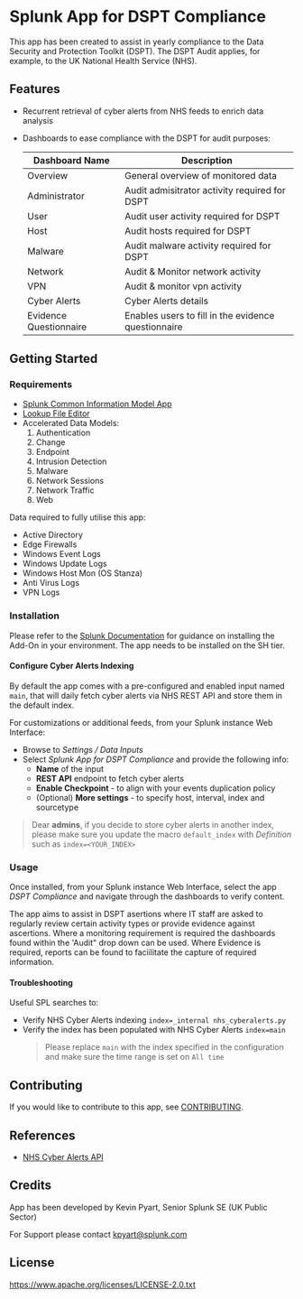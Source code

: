 # Splunk App for DSPT Compliance
This app has been created to assist in yearly compliance to the Data Security and Protection Toolkit (DSPT). 
The DSPT Audit applies, for example, to the UK National Health Service (NHS). 

## Features
* Recurrent retrieval of cyber alerts from NHS feeds to enrich data analysis
* Dashboards to ease compliance with the DSPT for audit purposes:
    
    | **Dashboard Name**     | **Description**                                     |
    |------------------------|-----------------------------------------------------|
    | Overview               | General overview of monitored data                  |
    | Administrator          | Audit admisitrator activity required for DSPT       |
    | User                   | Audit user activity required for DSPT               |
    | Host                   | Audit hosts required for DSPT                       |
    | Malware                | Audit malware activity required for DSPT            |
    | Network                | Audit & Monitor network activity                    |
    | VPN                    | Audit & monitor vpn activity                        |
    | Cyber Alerts           | Cyber Alerts details                                |
    | Evidence Questionnaire | Enables users to fill in the evidence questionnaire |

## Getting Started
### Requirements
* [Splunk Common Information Model App](https://splunkbase.splunk.com/app/1621/)
* [Lookup File Editor](https://splunkbase.splunk.com/app/1724/)
* Accelerated Data Models:
    1. Authentication
    2. Change
    3. Endpoint
    4. Intrusion Detection
    5. Malware
    6. Network Sessions
    7. Network Traffic
    8. Web

Data required to fully utilise this app:

* Active Directory
* Edge Firewalls
* Windows Event Logs
* Windows Update Logs
* Windows Host Mon (OS Stanza)
* Anti Virus Logs
* VPN Logs

### Installation
Please refer to the [Splunk Documentation](https://docs.splunk.com/Documentation/AddOns/released/Overview/Installingadd-ons) for guidance on installing the Add-On in your environment. The app needs to be installed on the SH tier.

#### Configure Cyber Alerts Indexing
By default the app comes with a pre-configured and enabled input named `main`, that will daily fetch cyber alerts via NHS REST API and store them in the default index.

For customizations or additional feeds, from your Splunk instance Web Interface:
* Browse to *Settings / Data Inputs*
* Select *Splunk App for DSPT Compliance* and provide the following info:
    * **Name** of the input
    * **REST API** endpoint to fetch cyber alerts
    * **Enable Checkpoint** - to align with your events duplication policy
    * (Optional) **More settings** - to specify host, interval, index and sourcetype

> Dear **admins**, if you decide to store cyber alerts in another index, please make sure you update the macro `default_index` with *Definition* such as `index=<YOUR_INDEX>`

### Usage
Once installed, from your Splunk instance Web Interface, select the app *DSPT Compliance* and navigate through the dashboards to verify content.

The app aims to assist in DSPT asertions where IT staff are asked to regularly review certain activity types or provide evidence against ascertions. Where a monitoring requirement is required the dashboards found within the 'Audit" drop down can be used. Where Evidence is required, reports can be found to faciilitate the capture of required information.

#### Troubleshooting
Useful SPL searches to:
* Verify NHS Cyber Alerts indexing `index=_internal nhs_cyberalerts.py`
* Verify the index has been populated with NHS Cyber Alerts `index=main`
    > Please replace `main` with the index  specified in the configuration and make sure the time range is set on `All time`

## Contributing
If you would like to contribute to this app, see [CONTRIBUTING](CONTRIBUTING.md).

## References
* [NHS Cyber Alerts API](https://digital.nhs.uk/services/data-security-centre/cyber-alerts-api/get-cyber-alerts)

## Credits
App has been developed by Kevin Pyart, Senior Splunk SE (UK Public Sector)

For Support please contact kpyart@splunk.com

## License
https://www.apache.org/licenses/LICENSE-2.0.txt
